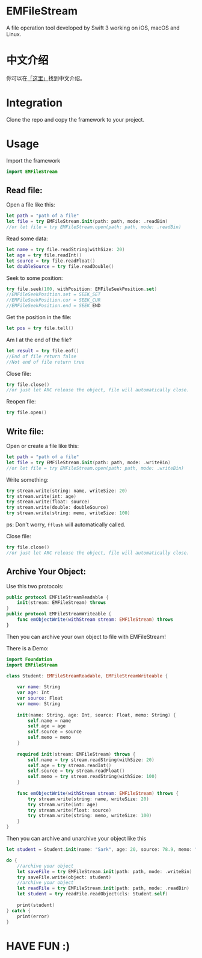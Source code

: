 # EMFileStream

A file operation tool developed by Swift 3 working on iOS, macOS and Linux.

#  中文介绍

你可以在[「这里」](http://enumsblog.com/post?pid=16011)找到中文介绍。

# Integration

Clone the repo and copy the framework to your project.

# Usage

Import the framework

```swift
import EMFileStream
```

## Read file:

Open a file like this:

```swift
let path = "path of a file"
let file = try EMFileStream.init(path: path, mode: .readBin)
//or let file = try EMFileStream.open(path: path, mode: .readBin)
```

Read some data:

```swift
let name = try file.readString(withSize: 20)
let age = try file.readInt()
let source = try file.readFloat()
let doubleSource = try file.readDouble()
```

Seek to some position:

```swift
try file.seek(100, withPosition: EMFileSeekPosition.set)
//EMFileSeekPosition.set = SEEK_SET
//EMFileSeekPosition.cur = SEEK_CUR
//EMFileSeekPosition.end = SEEK_END
```

Get the position in the file:

```swift
let pos = try file.tell()
```

Am I at the end of the file?

```swift
let result = try file.eof()
//End of file return false
//Not end of file return true
```

Close file:

```swift
try file.close()
//or just let ARC release the object, file will automatically close.
```

Reopen file:

```swift
try file.open()
```

## Write file:

Open or create a file like this:

```swift
let path = "path of a file"
let file = try EMFileStream.init(path: path, mode: .writeBin)
//or let file = try EMFileStream.open(path: path, mode: .writeBin)
```

Write something:

```swift
try stream.write(string: name, writeSize: 20)
try stream.write(int: age)
try stream.write(float: source)
try stream.write(double: doubleSource)
try stream.write(string: memo, writeSize: 100)
```

ps: Don't worry,  `fflush` will automatically called.

Close file:

```swift
try file.close()
//or just let ARC release the object, file will automatically close.
```

## Archive Your Object:

Use this two protocols:

```swift
public protocol EMFileStreamReadable {
    init(stream: EMFileStream) throws
}
public protocol EMFileStreamWriteable {
    func emObjectWrite(withStream stream: EMFileStream) throws
}
```

Then you can archive your own object to file with EMFileStream!

There is a Demo:

```swift
import Foundation
import EMFileStream

class Student: EMFileStreamReadable, EMFileStreamWriteable {
    
    var name: String
    var age: Int
    var source: Float
    var memo: String
    
    init(name: String, age: Int, source: Float, memo: String) {
        self.name = name
        self.age = age
        self.source = source
        self.memo = memo
    }
    
    required init(stream: EMFileStream) throws {
        self.name = try stream.readString(withSize: 20)
        self.age = try stream.readInt()
        self.source = try stream.readFloat()
        self.memo = try stream.readString(withSize: 100)
    }
    
    func emObjectWrite(withStream stream: EMFileStream) throws {
        try stream.write(string: name, writeSize: 20)
        try stream.write(int: age)
        try stream.write(float: source)
        try stream.write(string: memo, writeSize: 100)
    }   
}
```

Then you can archive and unarchive your object like this

```swift
let student = Student.init(name: "Sark", age: 20, source: 78.9, memo: "Memo..........")

do {
	//archive your object
    let saveFile = try EMFileStream.init(path: path, mode: .writeBin)
    try saveFile.write(object: student)
    //archive your object
    let readFile = try EMFileStream.init(path: path, mode: .readBin)
    let student = try readFile.readObject(cls: Student.self)
    
    print(student)
} catch {
    print(error)
}


```

# HAVE FUN :)



